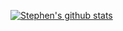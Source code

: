 [![Stephen's github stats](https://github-readme-stats.vercel.app/api?username=stephenhodgson&show_icons=true&theme=tokyonight)](https://github.com/anuraghazra/github-readme-stats)
